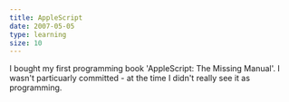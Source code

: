 ```yaml
---
title: AppleScript
date: 2007-05-05
type: learning
size: 10
---
```

I bought my first programming book 'AppleScript: The Missing Manual'. I wasn't particuarly committed - at the time I didn't really see it as programming.
